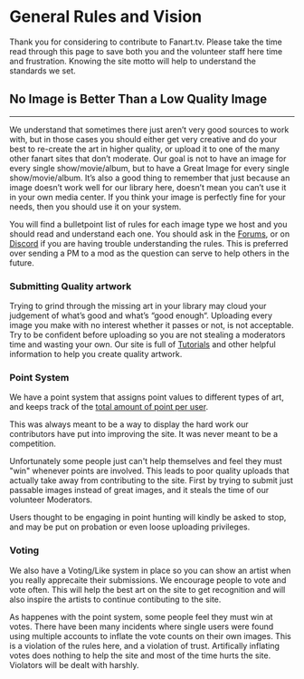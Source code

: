 # __General Rules and Vision__

Thank you for considering to contribute to Fanart.tv. Please take the time read through this page to save both you and the volunteer staff here time and frustration. Knowing the site motto will help to understand the standards we set.

## **No Image is Better Than a Low Quality Image**

---
We understand that sometimes there just aren’t very good sources to work with, but in those cases you should either get very creative and do your best to re-create the art in higher quality, or upload it to one of the many other fanart sites that don’t moderate. Our goal is not to have an image for every single show/movie/album, but to have a Great Image for every single show/movie/album. It’s also a good thing to remember that just because an image doesn’t work well for our library here, doesn’t mean you can’t use it in your own media center. If you think your image is perfectly fine for your needs, then you should use it on your system.

You will find a bulletpoint list of rules for each image type we host and you should read and understand each one. You should ask in the [Forums](https://forum.fanart.tv/index.php), or on [Discord](https://discord.gg/r9VufRk) if you are having trouble understanding the rules. This is preferred over sending a PM to a mod as the question can serve to help others in the future.


### **Submitting Quality artwork**  
Trying to grind through the missing art in your library may cloud your judgement of what’s good and what’s “good enough“. Uploading every image you make with no interest whether it passes or not, is not acceptable.  
Try to be confident before uploading so you are not stealing a moderators time and wasting your own. Our site is full of [Tutorials](https://fanart.tv/tutorials/) and other helpful information to help you create quality artwork. 


### **Point System**
We have a point system that assigns point values to different types of art, and keeps track of the [total amount of point per user](https://fanart.tv/contributors/).

This was always meant to be a way to display the hard work our contributors have put into improving the site. It was never meant to be a competition.

Unfortunately some people just can't help themselves and feel they must "win" whenever points are involved. This leads to poor quality uploads that actually take away from contributing to the site. First by trying to submit just passable images instead of great images, and it steals the time of our volunteer Moderators. 

Users thought to be engaging in point hunting will kindly be asked to stop, and may be put on probation or even loose uploading privileges. 


### **Voting**
We also have a Voting/Like system in place so you can show an artist when you really apprecaite their submissions. We encourage people to vote and vote often. This will help the best art on the site to get recognition and will also inspire the artists to continue contibuting to the site.

As happenes with the point system, some people feel they must win at votes. There have been many incidents where single users were found using multiple accounts to inflate the vote counts on their own images. This is a violation of the rules here, and a violation of trust. Artifically inflating votes does nothing to help the site and most of the time hurts the site. Violators will be dealt with harshly.











